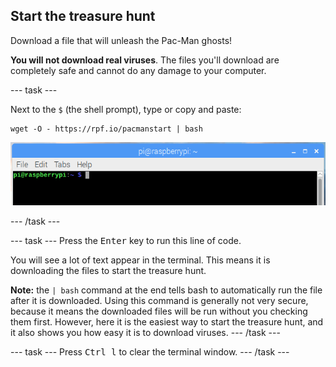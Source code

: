 ## Start the treasure hunt

Download a file that will unleash the Pac-Man ghosts!

**You will not download real viruses**. The files you'll download are completely safe and cannot do any damage to your computer.

\--- task \---

Next to the `$` (the shell prompt), type or copy and paste:

    wget -O - https://rpf.io/pacmanstart | bash
    

![Shell Prompt](images/shellprompt.png)

\--- /task \---

\--- task \--- Press the <kbd>Enter</kbd> key to run this line of code.

You will see a lot of text appear in the terminal. This means it is downloading the files to start the treasure hunt.

**Note:** the `| bash` command at the end tells bash to automatically run the file after it is downloaded. Using this command is generally not very secure, because it means the downloaded files will be run without you checking them first. However, here it is the easiest way to start the treasure hunt, and it also shows you how easy it is to download viruses. \--- /task \---

\--- task \--- Press <kbd>Ctrl l</kbd> to clear the terminal window. \--- /task \---